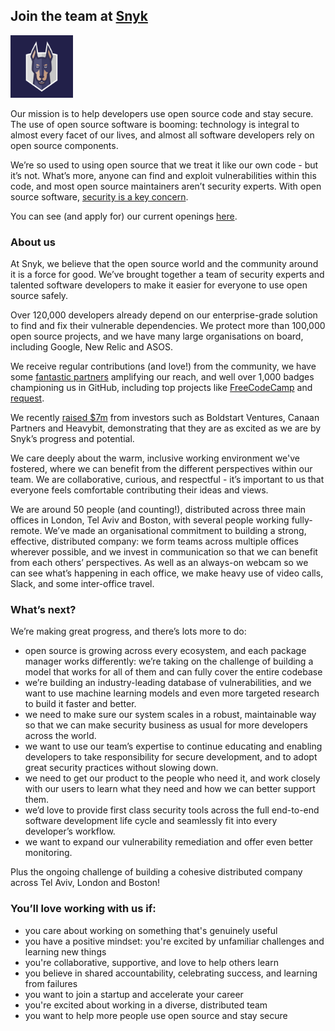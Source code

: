 ## Join the team at [Snyk](https://snyk.io)

<img src="https://github.com/snyk/press-kit/blob/master/Logo/Symbol/Color%20background/symbol%20_c%402x.png" width="100" alt="Snyk logo" />

Our mission is to help developers use open source code and stay secure.
The use of open source software is booming: technology is integral to almost every facet of our lives, and almost all software developers rely on open source components.

We’re so used to using open source that we treat it like our own code - but it’s not. What’s more, anyone can find and exploit vulnerabilities within this code, and most open source maintainers aren’t security experts. With open source software, [security is a key concern](https://snyk.io/stateofossecurity/).

You can see (and apply for) our current openings [here](https://snyk.io/jobs).

### About us
At Snyk, we believe that the open source world and the community around it is a force for good. We’ve brought together a team of security experts and talented software developers to make it easier for everyone to use open source safely.

Over 120,000 developers already depend on our enterprise-grade solution to find and fix their vulnerable dependencies. We protect more than 100,000 open source projects, and we have many large organisations on board, including Google, New Relic and ASOS.

We receive regular contributions (and love!) from the community, we have some [fantastic partners](https://snyk.io/partners) amplifying our reach, and well over 1,000 badges championing us in GitHub, including top projects like [FreeCodeCamp](https://github.com/FreeCodeCamp/FreeCodeCamp/) and [request](https://github.com/request/request/).

We recently [raised $7m](https://techcrunch.com/2018/03/06/snyk-snares-7-million-investment-to-help-developers-secure-open-source-code/) from investors such as Boldstart Ventures, Canaan Partners and Heavybit, demonstrating that they are as excited as we are by Snyk’s progress and potential.

We care deeply about the warm, inclusive working environment we've fostered, where we can benefit from the different perspectives within our team. We are collaborative, curious, and respectful - it’s important to us that everyone feels comfortable contributing their ideas and views.

We are around 50 people (and counting!), distributed across three main offices in London, Tel Aviv and Boston, with several people working fully-remote. We’ve made an organisational commitment to building a strong, effective, distributed company: we form teams across multiple offices wherever possible, and we invest in communication so that we can benefit from each others’ perspectives. As well as an always-on webcam so we can see what’s happening in each office, we make heavy use of video calls, Slack, and some inter-office travel.

### What’s next?
We’re making great progress, and there’s lots more to do:

* open source is growing across every ecosystem, and each package manager works differently: we’re taking on the challenge of building a model that works for all of them and can fully cover the entire codebase
* we’re building an industry-leading database of vulnerabilities, and we want to use machine learning models and even more targeted research to build it faster and better.
* we need to make sure our system scales in a robust, maintainable way so that we can make security business as usual for more developers across the world.
* we want to use our team’s expertise to continue educating and enabling developers to take responsibility for secure development, and to adopt great security practices without slowing down.
* we need to get our product to the people who need it, and work closely with our users to learn what they need and how we can better support them.
* we’d love to provide first class security tools across the full end-to-end software development life cycle and seamlessly fit into every developer’s workflow.
* we want to expand our vulnerability remediation and offer even better monitoring.

Plus the ongoing challenge of building a cohesive distributed company across Tel Aviv, London and Boston!

### You’ll love working with us if:
* you care about working on something that's genuinely useful
* you have a positive mindset: you're excited by unfamiliar challenges and learning new things
* you're collaborative, supportive, and love to help others learn
* you believe in shared accountability, celebrating success, and learning from failures
* you want to join a startup and accelerate your career
* you're excited about working in a diverse, distributed team
* you want to help more people use open source and stay secure
